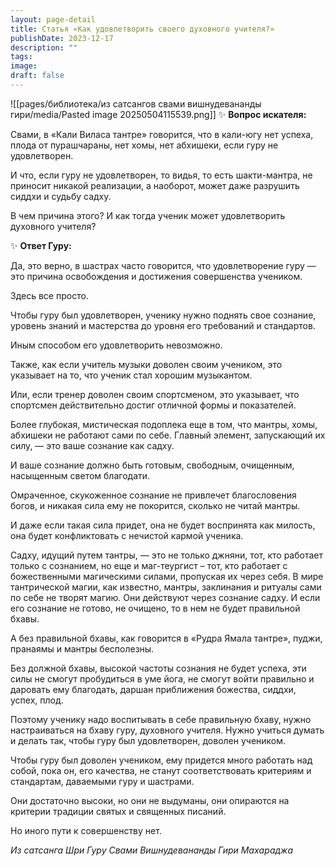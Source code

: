 ```yaml
---
layout: page-detail
title: Статья «Как удовлетворить своего духовного учителя?»
publishDate: 2023-12-17
description: ""
tags: 
image: 
draft: false
---
```

![[pages/библиотека/из сатсангов свами вишнудевананды гири/media/Pasted image 20250504115539.png]]
 ✨ **Вопрос искателя:** 

 Свами, в «Кали Виласа тантре» говорится, что в кали-югу нет успеха, плода от пурашчараны, нет хомы, нет абхишеки, если гуру не удовлетворен.

 И что, если гуру не удовлетворен, то видья, то есть шакти-мантра, не приносит никакой реализации, а наоборот, может даже разрушить сиддхи и судьбу садху.

 В чем причина этого? И как тогда ученик может удовлетворить духовного учителя?

 ✨ **Ответ Гуру:** 

 Да, это верно, в шастрах часто говорится, что удовлетворение гуру — это причина освобождения и достижения совершенства учеником.

 Здесь все просто.

 Чтобы гуру был удовлетворен, ученику нужно поднять свое сознание, уровень знаний и мастерства до уровня его требований и стандартов.

 Иным способом его удовлетворить невозможно.

 Также, как если учитель музыки доволен своим учеником, это указывает на то, что ученик стал хорошим музыкантом.

 Или, если тренер доволен своим спортсменом, это указывает, что спортсмен действительно достиг отличной формы и показателей.

 Более глубокая, мистическая подоплека еще в том, что мантры, хомы, абхишеки не работают сами по себе. Главный элемент, запускающий их силу, — это ваше сознание как садху.

 И ваше сознание должно быть готовым, свободным, очищенным, насыщенным светом благодати.

 Омраченное, скукоженное сознание не привлечет благословения богов, и никакая сила ему не покорится, сколько не читай мантры.

 И даже если такая сила придет, она не будет воспринята как милость, она будет конфликтовать с нечистой кармой ученика.

 Садху, идущий путем тантры, — это не только джняни, тот, кто работает только с сознанием, но еще и маг-теургист – тот, кто работает с божественными магическими силами, пропуская их через себя. В мире тантрической магии, как известно, мантры, заклинания и ритуалы сами по себе не творят магию. Они действуют через сознание садху. И если его сознание не готово, не очищено, то в нем не будет правильной бхавы.

 А без правильной бхавы, как говорится в «Рудра Ямала тантре», пуджи, пранаямы и мантры бесполезны.

 Без должной бхавы, высокой частоты сознания не будет успеха, эти силы не смогут пробудиться в уме йога, не смогут войти правильно и даровать ему благодать, даршан приближения божества, сиддхи, успех, плод.

 Поэтому ученику надо воспитывать в себе правильную бхаву, нужно настраиваться на бхаву гуру, духовного учителя. Нужно учиться думать и делать так, чтобы гуру был удовлетворен, доволен учеником.

 Чтобы гуру был доволен учеником, ему придется много работать над собой, пока он, его качества, не станут соответствовать критериям и стандартам, даваемыми гуру и шастрами.

 Они достаточно высоки, но они не выдуманы, они опираются на критерии традиции святых и священных писаний.

 Но иного пути к совершенству нет.

*Из сатсанга Шри Гуру Свами Вишнудевананды Гири Махараджа*
